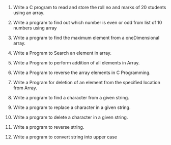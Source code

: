 1. Write a C program to read and store the roll no and marks of
20 students using an array.

2. Write a program to find out which number is even or odd
from list of 10 numbers using array

3. Write a program to find the maximum element from a oneDimensional array.

4. Write a Program to Search an element in array.

5. Write a Program to perform addition of all elements in Array.

6. Write a Program to reverse the array elements in C
Programming.

7. Write a Program for deletion of an element from the
specified location from Array.

8. Write a program to find a character from a given string.

9. Write a program to replace a character in a given string.

10. Write a program to delete a character in a given string.

11. Write a program to reverse string.

12. Write a program to convert string into upper case
